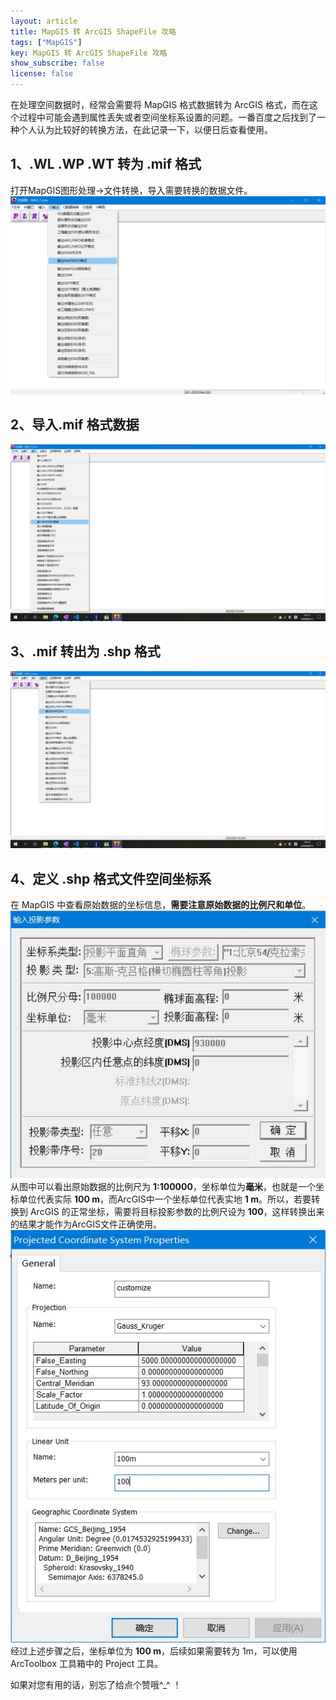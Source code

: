 ```yaml
---
layout: article
title: MapGIS 转 ArcGIS ShapeFile 攻略
tags: ["MapGIS"]
key: MapGIS 转 ArcGIS ShapeFile 攻略
show_subscribe: false
license: false
---
```

在处理空间数据时，经常会需要将 MapGIS 格式数据转为 ArcGIS 格式，而在这个过程中可能会遇到属性丢失或者空间坐标系设置的问题。一番百度之后找到了一种个人认为比较好的转换方法，在此记录一下，以便日后查看使用。
<!--more-->
## 1、.WL .WP .WT 转为 .mif 格式
打开MapGIS图形处理->文件转换，导入需要转换的数据文件。
![](\assets\images\MapGIS-to-ArcGIS\to_mif.jpg)
## 2、导入.mif 格式数据
![](\assets\images\MapGIS-to-ArcGIS\load_mif.jpg)
## 3、.mif 转出为 .shp 格式
![](\assets\images\MapGIS-to-ArcGIS\to_shp.jpg)
## 4、定义 .shp 格式文件空间坐标系
在 MapGIS 中查看原始数据的坐标信息，**需要注意原始数据的比例尺和单位**。  
![](\assets\images\MapGIS-to-ArcGIS\coordinate-information.jpg)  
从图中可以看出原始数据的比例尺为 **1:100000**，坐标单位为**毫米**，也就是一个坐标单位代表实际 **100 m**，而ArcGIS中一个坐标单位代表实地 **1 m**。所以，若要转换到 ArcGIS 的正常坐标，需要将目标投影参数的比例尺设为 **100**，这样转换出来的结果才能作为ArcGIS文件正确使用。  
![](\assets\images\MapGIS-to-ArcGIS\define-coordinate.jpg)  
经过上述步骤之后，坐标单位为 **100 m**，后续如果需要转为 1m，可以使用 ArcToolbox 工具箱中的 Project 工具。

如果对您有用的话，别忘了给点个赞哦^_^ ！